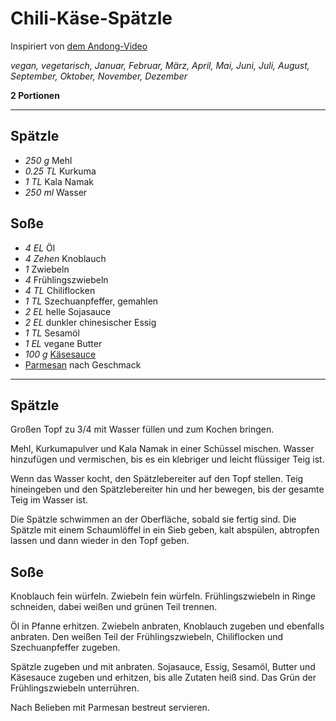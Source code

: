 # Chili-Käse-Spätzle

Inspiriert von [dem Andong-Video](https://youtu.be/B1w7iNOkcsA)

*vegan, vegetarisch, Januar, Februar, März, April, Mai, Juni, Juli, August, September, Oktober, November, Dezember*

**2 Portionen**

---

## Spätzle

- *250 g* Mehl
- *0.25 TL* Kurkuma
- *1 TL* Kala Namak
- *250 ml* Wasser

## Soße

- *4 EL* Öl
- *4 Zehen* Knoblauch
- *1* Zwiebeln
- *4* Frühlingszwiebeln
- *4 TL* Chiliflocken
- *1 TL* Szechuanpfeffer, gemahlen
- *2 EL* helle Sojasauce
- *2 EL* dunkler chinesischer Essig
- *1 TL* Sesamöl
- *1 EL* vegane Butter
- *100 g* [Käsesauce](davids_kaesesauce.md)
- [Parmesan](parmesan.md) nach Geschmack

---

## Spätzle 

Großen Topf zu 3/4 mit Wasser füllen und zum Kochen bringen.

Mehl, Kurkumapulver und Kala Namak in einer Schüssel mischen. Wasser hinzufügen und vermischen, bis es ein klebriger und leicht flüssiger Teig ist.

Wenn das Wasser kocht, den Spätzlebereiter auf den Topf stellen. Teig hineingeben und  den Spätzlebereiter hin und her bewegen, bis der gesamte Teig im Wasser ist.

Die Spätzle schwimmen an der Oberfläche, sobald sie fertig sind.
Die Spätzle mit einem Schaumlöffel in ein Sieb geben, kalt abspülen, abtropfen lassen und dann wieder in den Topf geben.
## Soße

Knoblauch fein würfeln. Zwiebeln fein würfeln. Frühlingszwiebeln in Ringe schneiden, dabei weißen und grünen Teil trennen. 

Öl in Pfanne erhitzen. Zwiebeln anbraten, Knoblauch zugeben und ebenfalls anbraten. Den weißen Teil der Frühlingszwiebeln, Chiliflocken und Szechuanpfeffer zugeben. 

Spätzle zugeben und mit anbraten. Sojasauce, Essig, Sesamöl, Butter und Käsesauce zugeben und erhitzen, bis alle Zutaten heiß sind. Das Grün der Frühlingszwiebeln unterrühren.

Nach Belieben mit Parmesan bestreut servieren.